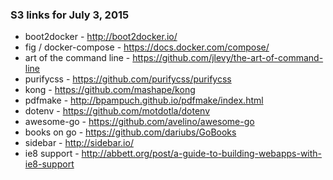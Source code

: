 ### S3 links for July 3, 2015
* boot2docker - http://boot2docker.io/
* fig / docker-compose - https://docs.docker.com/compose/
* art of the command line - https://github.com/jlevy/the-art-of-command-line
* purifycss - https://github.com/purifycss/purifycss
* kong - https://github.com/mashape/kong
* pdfmake - http://bpampuch.github.io/pdfmake/index.html
* dotenv - https://github.com/motdotla/dotenv
* awesome-go - https://github.com/avelino/awesome-go
* books on go - https://github.com/dariubs/GoBooks
* sidebar - http://sidebar.io/
* ie8 support - http://abbett.org/post/a-guide-to-building-webapps-with-ie8-support
